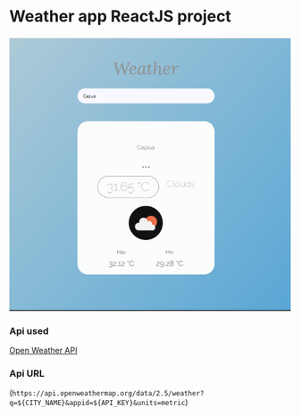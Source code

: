 # Weather app ReactJS project


![img](weather-app/public/app.png)


### Api used
[Open Weather API](https://openweathermap.org/api)

### Api URL
(`https://api.openweathermap.org/data/2.5/weather?q=${CITY_NAME}&appid=${API_KEY}&units=metric`)


